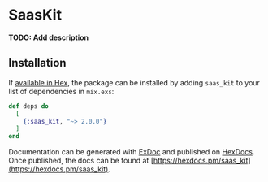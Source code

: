# SaasKit

**TODO: Add description**

## Installation

If [available in Hex](https://hex.pm/docs/publish), the package can be installed
by adding `saas_kit` to your list of dependencies in `mix.exs`:

```elixir
def deps do
  [
    {:saas_kit, "~> 2.0.0"}
  ]
end
```

Documentation can be generated with [ExDoc](https://github.com/elixir-lang/ex_doc)
and published on [HexDocs](https://hexdocs.pm). Once published, the docs can
be found at [https://hexdocs.pm/saas_kit](https://hexdocs.pm/saas_kit).

